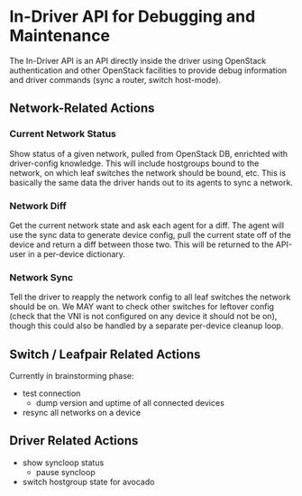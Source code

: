 # In-Driver API for Debugging and Maintenance
The In-Driver API is an API directly inside the driver using OpenStack authentication and other OpenStack facilities to
provide debug information and driver commands (sync a router, switch host-mode).


## Network-Related Actions

### Current Network Status
Show status of a given network, pulled from OpenStack DB, enrichted with driver-config knowledge. This will include
hostgroups bound to the network, on which leaf switches the network should be bound, etc. This is basically the same
data the driver hands out to its agents to sync a network.

### Network Diff
Get the current network state and ask each agent for a diff. The agent will use the sync data to generate device config,
pull the current state off of the device and return a diff between those two. This will be returned to the API-user in a
per-device dictionary.

### Network Sync
Tell the driver to reapply the network config to all leaf switches the network should be on. We MAY want to check other
switches for leftover config (check that the VNI is not configured on any device it should not be on), though this could
also be handled by a separate per-device cleanup loop.

## Switch / Leafpair Related Actions
Currently in brainstorming phase:
 * test connection
    * dump version and uptime of all connected devices
 * resync all networks on a device

## Driver Related Actions
 * show syncloop status
    * pause syncloop
 * switch hostgroup state for avocado
